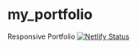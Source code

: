 # my_portfolio
Responsive Portfolio
[![Netlify Status](https://api.netlify.com/api/v1/badges/5455c78c-0449-477f-8f9d-102c08ec29fe/deploy-status)](https://app.netlify.com/sites/svoychenko/deploys)
